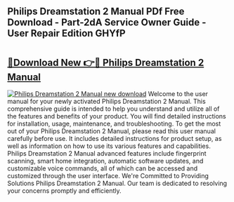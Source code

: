 ## Philips Dreamstation 2 Manual PDf Free Download - Part-2dA Service Owner Guide - User Repair Edition GHYfP

# <h2><a href="http://bc13622.oget.top/?id=Philips+Dreamstation+2+Manual">🔗Download New 👉🔴 Philips Dreamstation 2 Manual</a></h2>

[![Philips Dreamstation 2 Manual new download](https://i.imgur.com/5g1atiW.png)](http://bc13622.oget.top/?id=Philips+Dreamstation+2+Manual)
Welcome to the user manual for your newly activated Philips Dreamstation 2 Manual. This comprehensive guide is intended to help you understand and utilize all of the features and benefits of your product. You will find detailed instructions for installation, usage, maintenance, and troubleshooting. To get the most out of your Philips Dreamstation 2 Manual, please read this user manual carefully before use. It includes detailed instructions for product setup, as well as information on how to use its various features and capabilities. Philips Dreamstation 2 Manual advanced features include fingerprint scanning, smart home integration, automatic software updates, and customizable voice commands, all of which can be accessed and customized through the user interface. We're Committed to Providing Solutions Philips Dreamstation 2 Manual. Our team is dedicated to resolving your concerns promptly and efficiently.
